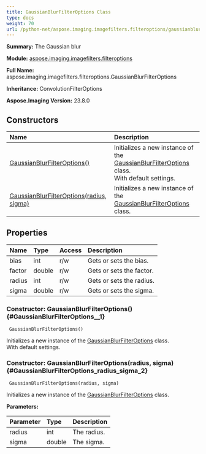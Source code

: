 ```yaml
---
title: GaussianBlurFilterOptions Class
type: docs
weight: 70
url: /python-net/aspose.imaging.imagefilters.filteroptions/gaussianblurfilteroptions/
---
```


**Summary:** The Gaussian blur

**Module:** [aspose.imaging.imagefilters.filteroptions](/imaging/python-net/aspose.imaging.imagefilters.filteroptions/)

**Full Name:** aspose.imaging.imagefilters.filteroptions.GaussianBlurFilterOptions

**Inheritance:** ConvolutionFilterOptions

**Aspose.Imaging Version:** 23.8.0

## **Constructors**
| **Name** | **Description** |
| :- | :- |
| [GaussianBlurFilterOptions()](#GaussianBlurFilterOptions__1) | Initializes a new instance of the [GaussianBlurFilterOptions](/imaging/python-net/aspose.imaging.imagefilters.filteroptions/gaussianblurfilteroptions/) class.<br/>            With default settings. |
| [GaussianBlurFilterOptions(radius, sigma)](#GaussianBlurFilterOptions_radius_sigma_2) | Initializes a new instance of the [GaussianBlurFilterOptions](/imaging/python-net/aspose.imaging.imagefilters.filteroptions/gaussianblurfilteroptions/) class. |
## **Properties**
| **Name** | **Type** | **Access** | **Description** |
| :- | :- | :- | :- |
| bias | int | r/w | Gets or sets the bias. |
| factor | double | r/w | Gets or sets the factor. |
| radius | int | r/w | Gets or sets the radius. |
| sigma | double | r/w | Gets or sets the sigma. |


### Constructor: GaussianBlurFilterOptions() {#GaussianBlurFilterOptions__1}


```
 GaussianBlurFilterOptions() 
```

Initializes a new instance of the [GaussianBlurFilterOptions](/imaging/python-net/aspose.imaging.imagefilters.filteroptions/gaussianblurfilteroptions/) class.<br/>            With default settings.

### Constructor: GaussianBlurFilterOptions(radius, sigma) {#GaussianBlurFilterOptions_radius_sigma_2}


```
 GaussianBlurFilterOptions(radius, sigma) 
```

Initializes a new instance of the [GaussianBlurFilterOptions](/imaging/python-net/aspose.imaging.imagefilters.filteroptions/gaussianblurfilteroptions/) class.

**Parameters:**

| Parameter | Type | Description |
| :- | :- | :- |
| radius | int | The radius. |
| sigma | double | The sigma. |

